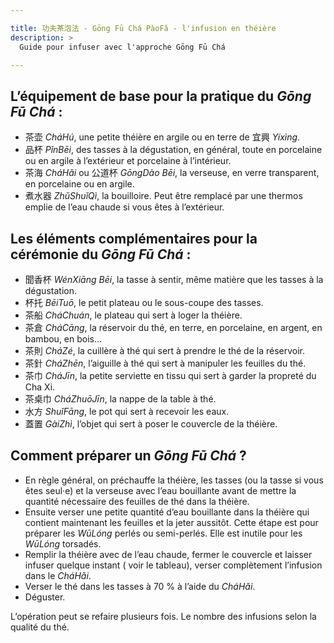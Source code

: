 ```yaml
---

title: 功夫茶泡法 - Gōng Fū Chá PàoFǎ - l'infusion en théière
description: >
  Guide pour infuser avec l'approche Gōng Fū Chá

---
```


## L’équipement de base pour la pratique du _Gōng Fū Chá_ :

- 茶壶 _CháHú_, une petite théière en argile ou en terre de 宜興 _Yíxìng_.
- 品杯 _PǐnBēi_, des tasses à la dégustation, en général, toute en porcelaine ou en argile à l’extérieur et porcelaine à l’intérieur. 
- 茶海 _CháHǎi_ ou 公道杯 _GōngDào Bēi_, la verseuse, en verre transparent, en porcelaine ou en argile.
- 煮水器 _ZhǔShuǐQì_, la bouilloire. Peut être remplacé  par une thermos emplie de l’eau chaude si vous êtes à l’extérieur.

## Les éléments complémentaires pour la cérémonie du _Gōng Fū Chá_ :

- 聞香杯 _WénXiāng Bēi_, la tasse à sentir, même matière que les tasses à la dégustation. 
- 杯托 _BēiTuō_, le petit plateau ou le sous-coupe des tasses.
- 茶船 _CháChuán_, le plateau qui sert à loger la théière.
- 茶倉 _CháCāng_, la réservoir du thé, en terre, en porcelaine, en argent, en bambou, en bois...
- 茶則 _CháZé_, la cuillère à thé qui sert à prendre le thé de la réservoir.
- 茶針 _CháZhēn_, l’aiguille à thé qui sert à manipuler les feuilles du thé.
- 茶巾 _CháJīn_, la petite serviette en tissu qui sert à garder la propreté du Cha Xi.
- 茶桌巾 _CháZhuōJīn_, la nappe de la table à thé.
- 水方 _ShuǐFāng_, le pot qui sert à recevoir les eaux.
- 蓋置 _GàiZhì_, l’objet qui sert à poser le couvercle de la théière.

## Comment préparer un _Gōng Fū Chá_ ?

- En règle général, on préchauffe la théière, les tasses (ou la tasse si vous êtes seul·e) et la verseuse avec l’eau bouillante avant de mettre la quantité nécessaire des feuilles de thé dans la théière. 
- Ensuite verser une petite quantité d’eau bouillante dans la théière qui contient maintenant les feuilles et la jeter aussitôt. Cette étape est pour préparer les _WūLóng_ perlés ou semi-perlés. Elle est inutile pour les _WūLóng_ torsadés. 
- Remplir la théière avec de l’eau chaude, fermer le couvercle et laisser infuser quelque instant ( voir le tableau), verser complètement l’infusion dans le _CháHǎi_.
- Verser le thé dans les tasses à 70 % à l’aide du _CháHǎi_. 
- Déguster.

L’opération peut se refaire plusieurs fois. Le nombre des infusions selon la qualité du thé.
